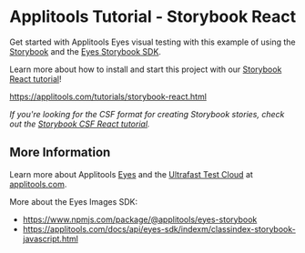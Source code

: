 # Applitools Tutorial - Storybook React

Get started with Applitools Eyes visual testing with this example of using the [Storybook](https://storybook.js.org/) and the [Eyes Storybook SDK](https://github.com/applitools/eyes.sdk.javascript1/tree/master/packages/eyes-storybook).

Learn more about how to install and start this project with our [Storybook React tutorial](https://applitools.com/tutorials/storybook-react.html)!

<https://applitools.com/tutorials/storybook-react.html>

_If you're looking for the CSF format for creating Storybook stories, check out the [Storybook CSF React tutorial](https://github.com/applitools/tutorial-storybook-csf-react)._

## More Information

Learn more about Applitools [Eyes](https://info.applitools.com/ucY77) and the [Ultrafast Test Cloud](https://info.applitools.com/ucY78) at [applitools.com](https://info.applitools.com/ucY76).

More about the Eyes Images SDK:
* https://www.npmjs.com/package/@applitools/eyes-storybook
* https://applitools.com/docs/api/eyes-sdk/indexm/classindex-storybook-javascript.html
